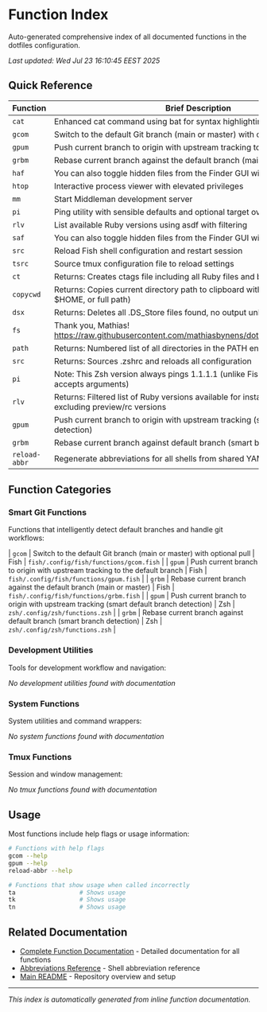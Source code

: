# Function Index

Auto-generated comprehensive index of all documented functions in the dotfiles configuration.

*Last updated: Wed Jul 23 16:10:45 EEST 2025*

## Quick Reference

| Function | Brief Description | Shell | File Location |
|----------|-------------------|-------|---------------|
| `cat` | Enhanced cat command using bat for syntax highlighting and paging | Fish | `fish/.config/fish/functions/cat.fish` |
| `gcom` | Switch to the default Git branch (main or master) with optional pull | Fish | `fish/.config/fish/functions/gcom.fish` |
| `gpum` | Push current branch to origin with upstream tracking to the default branch | Fish | `fish/.config/fish/functions/gpum.fish` |
| `grbm` | Rebase current branch against the default branch (main or master) | Fish | `fish/.config/fish/functions/grbm.fish` |
| `haf` | You can also toggle hidden files from the Finder GUI with Cmd + Shift + . | Fish | `fish/.config/fish/functions/haf.fish` |
| `htop` | Interactive process viewer with elevated privileges | Fish | `fish/.config/fish/functions/htop.fish` |
| `mm` | Start Middleman development server | Fish | `fish/.config/fish/functions/mm.fish` |
| `pi` | Ping utility with sensible defaults and optional target override | Fish | `fish/.config/fish/functions/pi.fish` |
| `rlv` | List available Ruby versions using asdf with filtering | Fish | `fish/.config/fish/functions/rlv.fish` |
| `saf` | You can also toggle hidden files from the Finder GUI with Cmd + Shift + . | Fish | `fish/.config/fish/functions/saf.fish` |
| `src` | Reload Fish shell configuration and restart session | Fish | `fish/.config/fish/functions/src.fish` |
| `tsrc` | Source tmux configuration file to reload settings | Fish | `fish/.config/fish/functions/tsrc.fish` |
| `ct` | Returns: Creates ctags file including all Ruby files and bundled gem paths | Zsh | `zsh/.config/zsh/functions.zsh` |
| `copycwd` | Returns: Copies current directory path to clipboard with chosen format (~, $HOME, or full path) | Zsh | `zsh/.config/zsh/functions.zsh` |
| `dsx` | Returns: Deletes all .DS_Store files found, no output unless errors occur | Zsh | `zsh/.config/zsh/functions.zsh` |
| `fs` | Thank you, Mathias! https://raw.githubusercontent.com/mathiasbynens/dotfiles/master/.functions | Zsh | `zsh/.config/zsh/functions.zsh` |
| `path` | Returns: Numbered list of all directories in the PATH environment variable | Zsh | `zsh/.config/zsh/functions.zsh` |
| `src` | Returns: Sources .zshrc and reloads all configuration | Zsh | `zsh/.config/zsh/functions.zsh` |
| `pi` | Note: This Zsh version always pings 1.1.1.1 (unlike Fish version which accepts arguments) | Zsh | `zsh/.config/zsh/functions.zsh` |
| `rlv` | Returns: Filtered list of Ruby versions available for installation via asdf, excluding preview/rc versions | Zsh | `zsh/.config/zsh/functions.zsh` |
| `gpum` | Push current branch to origin with upstream tracking (smart default branch detection) | Zsh | `zsh/.config/zsh/functions.zsh` |
| `grbm` | Rebase current branch against default branch (smart branch detection) | Zsh | `zsh/.config/zsh/functions.zsh` |
| `reload-abbr` | Regenerate abbreviations for all shells from shared YAML source | Zsh | `zsh/.config/zsh/functions.zsh` |

## Function Categories

### Smart Git Functions

Functions that intelligently detect default branches and handle git workflows:

| `gcom` | Switch to the default Git branch (main or master) with optional pull | Fish | `fish/.config/fish/functions/gcom.fish` |
| `gpum` | Push current branch to origin with upstream tracking to the default branch | Fish | `fish/.config/fish/functions/gpum.fish` |
| `grbm` | Rebase current branch against the default branch (main or master) | Fish | `fish/.config/fish/functions/grbm.fish` |
| `gpum` | Push current branch to origin with upstream tracking (smart default branch detection) | Zsh | `zsh/.config/zsh/functions.zsh` |
| `grbm` | Rebase current branch against default branch (smart branch detection) | Zsh | `zsh/.config/zsh/functions.zsh` |

### Development Utilities

Tools for development workflow and navigation:

*No development utilities found with documentation*

### System Functions

System utilities and command wrappers:

*No system functions found with documentation*

### Tmux Functions

Session and window management:

*No tmux functions found with documentation*

## Usage

Most functions include help flags or usage information:

```bash
# Functions with help flags
gcom --help
gpum --help
reload-abbr --help

# Functions that show usage when called incorrectly
ta                  # Shows usage
tk                  # Shows usage
tn                  # Shows usage
```

## Related Documentation

- [Complete Function Documentation](README.md) - Detailed documentation for all functions
- [Abbreviations Reference](../abbreviations.md) - Shell abbreviation reference
- [Main README](../../README.md) - Repository overview and setup

---

*This index is automatically generated from inline function documentation.*
